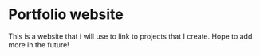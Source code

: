 # Portfolio website

This is a website that i will use to link to projects that I create. Hope to add more in the future!
